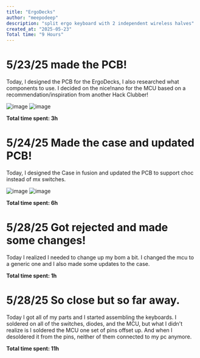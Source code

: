 ```yaml
---
title: "ErgoDecks"
author: "meepodeep"
description: "split ergo keyboard with 2 independent wireless halves"
created_at: "2025-05-23"
Total time: "9 Hours"
---
```

# 5/23/25 made the PCB!

Today, I designed the PCB for the ErgoDecks, I also researched what components to use. I decided on the nice!nano for the MCU based on a recommendation/inspiration from another Hack Clubber!

![image](https://github.com/user-attachments/assets/e32a210c-b31f-44f0-aaa0-42eac179c489)
![image](https://github.com/user-attachments/assets/c179f9d0-c652-41c6-99da-8a208f480357)


**Total time spent: 3h**

# 5/24/25 Made the case and updated PCB!

Today, I designed the Case in fusion and updated the PCB to support choc instead of mx switches.

![image](https://github.com/user-attachments/assets/65c274e7-ca11-435d-8079-ac06fa2f13c5)
![image](https://github.com/user-attachments/assets/04fee82a-690b-471d-97b8-2c66d3adf53a)

**Total time spent: 6h**

# 5/28/25 Got rejected and made some changes!

Today I realized I needed to change up my bom a bit. I changed the mcu to a generic one and I also made some updates to the case.

**Total time spent: 1h**

# 5/28/25  So close but so far away.

Today I got all of my parts and I started assembling the keyboards. I soldered on all of the switches, diodes, and the MCU, but what I didn't realize is I soldered the MCU one set of pins offset up. And when I desoldered it from the pins, neither of them connected to my pc anymore.

**Total time spent: 11h**
